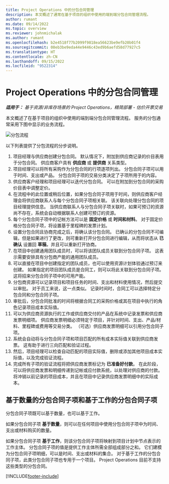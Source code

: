 ```yaml
---
title: Project Operations 中的分包合同管理
description: 本文概述了通常在基于项目的组织中使用的端到端分包合同管理流程。
author: rumant
ms.date: 09/14/2022
ms.topic: overview
ms.reviewer: johnmichalak
ms.author: rumant
ms.openlocfilehash: b2e4518f77b2099f9818ea56623be9efb20b01f4
ms.sourcegitcommit: 08eb3be9eda44e9446c43ed9b6aefd58d77927c5
ms.translationtype: HT
ms.contentlocale: zh-CN
ms.lasthandoff: 09/15/2022
ms.locfileid: "9522314"
---
```

# <a name="subcontract-management-in-project-operations"></a>Project Operations 中的分包合同管理


_**适用于：** 基于资源/非库存场景的 Project Operations，精简部署 - 估价开票交易_

本文概述了在基于项目的组织中使用的端到端分包合同管理流程。 服务的分包通常采用下图中显示的业务流程。

![分包流程](../media/SubcontractingProcessFlow.png)

以下列表提供了分包流程的分步说明。

1. 项目经理与供应商创建分包合同。 默认情况下，附加到供应商记录的价目表用于分包合同。 供应商客户具有 **供应商** 或 **提供商** 关系类型。
2. 项目经理可以将所有采购作为分包合同的行项逐项列出。 分包合同子项可以用于时间、支出或产品。 分包合同子项的交易分类决定了子项所用于的内容。
3. 供应商客户经理和项目经理可以迭代分包合同。 可以在附加到分包合同的采购价目表中调整定价。
4. 在流程中的此位置或稍后位置，如果分包合同子项用于时间，则供应商客户经理会将供应商联系人与每个分包合同子项相关联。 该关联向处理分包合同的项目经理提供信息。 当供应商联系人与分包合同子项关联时，如果可预订的资源尚不存在，系统会自动根据联系人创建可预订的资源。
5. 每个分包合同子项中的记帐方法可以是 **固定价格** 或 **时间和材料**。 对于固定价格分包合同子项，将设置基于里程碑的发票计划。
6.  设置分包合同且协商完成之后，将确认该分包合同。 已确认的分包合同不可编辑，但是如果进行了更改，则可重新打开分包合同进行编辑，从而将状态从 **已确认** 设置回 **草稿**，并且可以重新打开协商。 
7.  在项目中创建通用团队成员时，可以将该团队成员关联到分包合同子项。 这表示需要安排具有分包商产能的通用团队成员。
8.  可以直接在项目中创建指定的团队成员，也可以使用资源计划体验通过预订来创建。 如果指定的项目团队成员是合同工，则可以将此关联到分包合同子项。 这将招来分包合同子项中的可用产能。
9.  分包商资源可以记录项目和项目任务的时间、支出和材料使用情况，然后提交以审批。 对于员工来说，这一点类似。 记录时间时，合同工可以选择特定分包合同和分包合同子项。
10. 审批后，分包合同批准的时间将根据合同工的采购价格或其在项目中执行的角色记录项目成本实际值。
11. 可以为供应商资源执行的工作或供应商交付的产品在系统中记录发票和供应商发票明细项。 供应商发票明细必须特定于项目，并针对时间、支出、产品/材料、里程碑或费用等交易分类。 （可选）供应商发票明细可以引用分包合同子项。
12. 系统会自动将与分包合同子项和项目匹配的所有成本实际值关联到供应商发票。 这有助于进行三向匹配和验证过程。
13. 然后，项目经理可以检查自动匹配的项目实际值，删除或添加其他项目成本实际值，以及完成验证流程。
14. 完成所有子项的验证流程将把供应商发票标记为 **已准备好付款**。 在此阶段，可以将供应商发票和明细传递到记帐或应付款系统，以处理对供应商的付款。 将冲销以前记录的项目成本，并且在项目中记录供应商发票明细中的实际成本。

## <a name="quantity-based-subcontract-lines-and-work-based-subcontract-lines"></a>基于数量的分包合同子项和基于工作的分包合同子项

分包合同子项既可以基于数量，也可以基于工作。 

如果分包合同子项 **基于数量**，则可以在任何项目中使用分包合同子项中为时间、支出或材料购买的数量。

如果分包合同子项 **基于工作**，则该分包合同子项将映射到项目计划中节点表示的工作主体。 分包合同子项的值是提供工作主体所需全部组成部分之和。 它们建模为分包合同子项明细，可以是时间、支出或材料的集合。 对于基于工作的分包合同子项，此类分包合同子项也专用于一个项目。 Project Operations 目前不支持这些类型的分包合同。

[!INCLUDE[footer-include](../../includes/footer-banner.md)]

